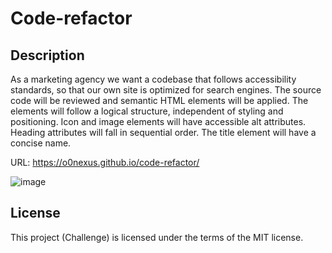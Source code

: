 # Code-refactor

## Description

As a marketing agency we want a codebase that follows accessibility standards, so that our own site is optimized for search engines. The source code will be reviewed and semantic HTML elements will be applied. The elements will follow a logical structure, independent of styling and positioning. Icon and image elements will have accessible alt attributes. Heading attributes will fall in sequential order. The title element will have a concise name.

URL: https://o0nexus.github.io/code-refactor/


![image](https://github.com/o0nexus/code-refactor/assets/130420569/2dffa2ac-39ec-4f37-a44e-b6aee37fca36)

## License

This project (Challenge) is licensed under the terms of the MIT license.
